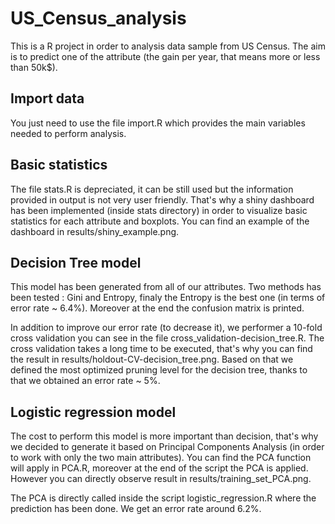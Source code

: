 # US_Census_analysis
This is a R project in order to analysis data sample from US Census. The aim is to predict one of the attribute (the gain per year, that means more or less than 50k$).

## Import data
You just need to use the file import.R which provides the main variables needed to perform analysis.

## Basic statistics
The file stats.R is depreciated, it can be still used but the information provided in output is not very user friendly. That's why a shiny dashboard has been implemented (inside stats directory) in order to visualize basic statistics for each attribute and boxplots. You can find an example of the dashboard in results/shiny\_example.png.

## Decision Tree model
This model has been generated from all of our attributes. Two methods has been tested : Gini and Entropy, finaly the Entropy is the best one (in terms of error rate ~ 6.4%). Moreover at the end the confusion matrix is printed.

In addition to improve our error rate (to decrease it), we performer a 10-fold cross validation you can see in the file cross\_validation-decision\_tree.R. The cross validation takes a long time to be executed, that's why you can find the result in results/holdout-CV-decision_tree.png. Based on that we defined the most optimized pruning level for the decision tree, thanks to that we obtained an error rate ~ 5%.

## Logistic regression model
The cost to perform this model is more important than decision, that's why we decided to generate it based on Principal Components Analysis (in order to work with only the two main attributes). You can find the PCA function will apply in PCA.R, moreover at the end of the script the PCA is applied. However you can directly observe result in results/training\_set\_PCA.png.

The PCA is directly called inside the script logistic_regression.R where the prediction has been done. We get an error rate around 6.2%.
